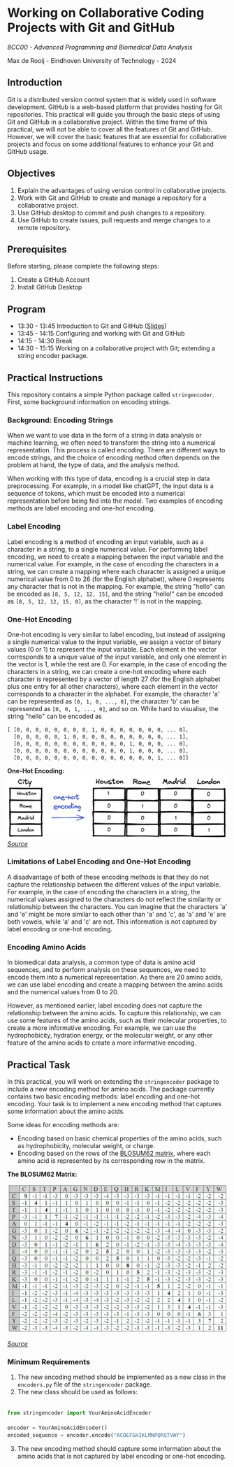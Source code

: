 # Working on Collaborative Coding Projects with Git and GitHub
*8CC00 - Advanced Programming and Biomedical Data Analysis*

Max de Rooij - Eindhoven University of Technology - 2024

## Introduction
Git is a distributed version control system that is widely used in software 
development. GitHub is a web-based platform that provides hosting for Git 
repositories. This practical will guide you through the basic steps of using 
Git and GitHub in a collaborative project. Within the time frame of this 
practical, we will not be able  to cover all the features of Git and GitHub. 
However, we will cover the basic features that are essential for collaborative 
projects and focus on some additional features to enhance your Git and GitHub 
usage.

## Objectives
1. Explain the advantages of using version control in collaborative projects.
2. Work with Git and GitHub to create and manage a repository for a collaborative project.
3. Use GitHub desktop to commit and push changes to a repository.
4. Use GitHub to create issues, pull requests and merge changes to a remote repository.

## Prerequisites
Before starting, please complete the following steps:
1. Create a GitHub Account
2. Install GitHub Desktop

## Program

- 13:30 - 13:45 Introduction to Git and GitHub ([Slides](assets/lecture_slides.pdf))
- 13:45 - 14:15 Configuring and working with Git and GitHub
- 14:15 - 14:30 Break
- 14:30 - 15:15 Working on a collaborative project with Git; extending a string encoder package.

## Practical Instructions
This repository contains a simple Python package called `stringencoder`. First, some background information on encoding strings.

### Background: Encoding Strings
When we want to use data in the form of a string in data analysis or machine learning, we often need to transform
the string into a numerical representation. This process is called encoding. There are different ways to encode strings, and the choice of encoding method often depends on the problem at hand, the type of data, and the analysis method. 

When working with this type of data, encoding is a crucial step in data preprocessing. For example, in a model like chatGPT, the input data is a sequence of tokens, which must be encoded into a numerical representation before being fed into the model. Two examples of encoding methods are label encoding and one-hot encoding.

### Label Encoding
Label encoding is a method of encoding an input variable, such as a character in a string, to a single numerical value. For performing label encoding, we need to create a mapping between the input variable and the numerical value. For example, in the case of encoding the characters in a string, we can create a mapping where each character is assigned a unique numerical value from 0 to 26 (for the English alphabet), where 0 represents any character that is not in the mapping. For example, the string "hello" can be encoded as `[8, 5, 12, 12, 15]`, and the string "hello!" can be encoded as `[8, 5, 12, 12, 15, 0]`, as the character '!' is not in the mapping.

### One-Hot Encoding
One-hot encoding is very similar to label encoding, but instead of assigning a single numerical value to the input variable, we assign a vector of binary values (0 or 1) to represent the input variable. Each element in the vector corresponds to a unique value of the input variable, and only one element in the vector is 1, while the rest are 0. For example, in the case of encoding the characters in a string, we can create a one-hot encoding where each character is represented by a vector of length 27 (for the English alphabet plus one entry for all other characters), where each element in the vector corresponds to a character in the alphabet. For example, the character 'a' can be represented as `[0, 1, 0, ..., 0]`, the character 'b' can be represented as `[0, 0, 1, ..., 0]`, and so on. While hard to visualise, the string "hello" can be encoded as 
```
[ [0, 0, 0, 0, 0, 0, 0, 0, 1, 0, 0, 0, 0, 0, 0, 0, ... 0],
  [0, 0, 0, 0, 0, 1, 0, 0, 0, 0, 0, 0, 0, 0, 0, 0, ... 1],
  [0, 0, 0, 0, 0, 0, 0, 0, 0, 0, 0, 0, 1, 0, 0, 0, ... 0],
  [0, 0, 0, 0, 0, 0, 0, 0, 0, 0, 0, 0, 1, 0, 0, 0, ... 0],
  [0, 0, 0, 0, 0, 0, 0, 0, 0, 0, 0, 0, 0, 0, 0, 1, ... 0]]
```

**One-Hot Encoding:**
![One-Hot Encoding](assets/onehotencoding.png)
*[Source](https://towardsdatascience.com/scikit-learn-1-1-comes-with-an-improved-onehotencoder-5a1f939da190)*

### Limitations of Label Encoding and One-Hot Encoding
A disadvantage of both of these encoding methods is that they do not capture the relationship between the different values of the input variable. For example, in the case of encoding the characters in a string, the numerical values assigned to the characters do not reflect the similarity or relationship between the characters. You can imagine that the characters 'a' and 'e' might be more similar to each other than 'a' and 'c', as 'a' and 'e' are both vowels, while 'a' and 'c' are not. This information is not captured by label encoding or one-hot encoding.

### Encoding Amino Acids
In biomedical data analysis, a common type of data is amino acid sequences, and to perform analysis on these sequences, we need to encode them into a numerical representation. As there are 20 amino acids, we can use label encoding and create a mapping between the amino acids and the numerical values from 0 to 20. 

However, as mentioned earlier, label encoding does not capture the relationship between the amino acids. To capture this relationship, we can use some features of the amino acids, such as their molecular properties, to create a more informative encoding. For example, we can use the hydrophobicity, hydration energy, or the molecular weight, or any other feature of the amino acids to create a more informative encoding.

## Practical Task
In this practical, you will work on extending the `stringencoder` package to include a new encoding method for amino acids. The package currently contains two basic encoding methods: label encoding and one-hot encoding. Your task is to implement a new encoding method that captures some information about the amino acids. 

Some ideas for encoding methods are:
- Encoding based on basic chemical properties of the amino acids, such as hydrophobicity, molecular weight, or charge.
- Encoding based on the rows of the [BLOSUM62 matrix](https://en.wikipedia.org/wiki/BLOSUM), where each amino acid is represented by its corresponding row in the matrix.

**The BLOSUM62 Matrix:**

![Blosum Matrix](assets/blosum62.jpg)

*[Source](https://www.sciencedirect.com/topics/biochemistry-genetics-and-molecular-biology/blosum)*

### Minimum Requirements
1. The new encoding method should be implemented as a new class in the `encoders.py` file of the `stringencoder` package.
2. The new class should be used as follows:
```python

from stringencoder import YourAminoAcidEncoder

encoder = YourAminoAcidEncoder()
encoded_sequence = encoder.encode("ACDEFGHIKLMNPQRSTVWY")
```
3. The new encoding method should capture some information about the amino acids that is not captured by label encoding or one-hot encoding.



